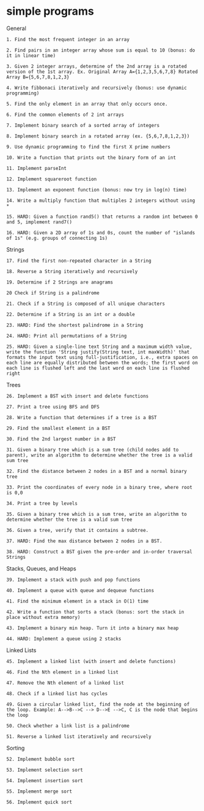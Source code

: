 # simple programs

General

    1. Find the most frequent integer in an array

    2. Find pairs in an integer array whose sum is equal to 10 (bonus: do it in linear time)

    3. Given 2 integer arrays, determine of the 2nd array is a rotated version of the 1st array. Ex. Original Array A={1,2,3,5,6,7,8} Rotated Array B={5,6,7,8,1,2,3}

    4. Write fibbonaci iteratively and recursively (bonus: use dynamic programming)

    5. Find the only element in an array that only occurs once.

    6. Find the common elements of 2 int arrays

    7. Implement binary search of a sorted array of integers

    8. Implement binary search in a rotated array (ex. {5,6,7,8,1,2,3})

    9. Use dynamic programming to find the first X prime numbers

    10. Write a function that prints out the binary form of an int

    11. Implement parseInt

    12. Implement squareroot function

    13. Implement an exponent function (bonus: now try in log(n) time)

    14. Write a multiply function that multiples 2 integers without using *

    15. HARD: Given a function rand5() that returns a random int between 0 and 5, implement rand7()

    16. HARD: Given a 2D array of 1s and 0s, count the number of "islands of 1s" (e.g. groups of connecting 1s)

Strings

    17. Find the first non-repeated character in a String

    18. Reverse a String iteratively and recursively

    19. Determine if 2 Strings are anagrams

    20 Check if String is a palindrome

    21. Check if a String is composed of all unique characters

    22. Determine if a String is an int or a double

    23. HARD: Find the shortest palindrome in a String

    24. HARD: Print all permutations of a String

    25. HARD: Given a single-line text String and a maximum width value, write the function 'String justify(String text, int maxWidth)' that formats the input text using full-justification, i.e., extra spaces on each line are equally distributed between the words; the first word on each line is flushed left and the last word on each line is flushed right

Trees

    26. Implement a BST with insert and delete functions

    27. Print a tree using BFS and DFS

    28. Write a function that determines if a tree is a BST

    29. Find the smallest element in a BST

    30. Find the 2nd largest number in a BST

    31. Given a binary tree which is a sum tree (child nodes add to parent), write an algorithm to determine whether the tree is a valid sum tree

    32. Find the distance between 2 nodes in a BST and a normal binary tree

    33. Print the coordinates of every node in a binary tree, where root is 0,0

    34. Print a tree by levels

    35. Given a binary tree which is a sum tree, write an algorithm to determine whether the tree is a valid sum tree

    36. Given a tree, verify that it contains a subtree.

    37. HARD: Find the max distance between 2 nodes in a BST.

    38. HARD: Construct a BST given the pre-order and in-order traversal Strings

Stacks, Queues, and Heaps

    39. Implement a stack with push and pop functions

    40. Implement a queue with queue and dequeue functions

    41. Find the minimum element in a stack in O(1) time

    42. Write a function that sorts a stack (bonus: sort the stack in place without extra memory)

    43. Implement a binary min heap. Turn it into a binary max heap

    44. HARD: Implement a queue using 2 stacks

Linked Lists

    45. Implement a linked list (with insert and delete functions)

    46. Find the Nth element in a linked list

    47. Remove the Nth element of a linked list

    48. Check if a linked list has cycles

    49. Given a circular linked list, find the node at the beginning of the loop. Example: A-->B-->C --> D-->E -->C, C is the node that begins the loop

    50. Check whether a link list is a palindrome

    51. Reverse a linked list iteratively and recursively

Sorting

    52. Implement bubble sort

    53. Implement selection sort

    54. Implement insertion sort

    55. Implement merge sort

    56. Implement quick sort
